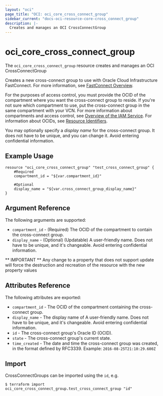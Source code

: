 ```yaml
---
layout: "oci"
page_title: "OCI: oci_core_cross_connect_group"
sidebar_current: "docs-oci-resource-core-cross_connect_group"
description: |-
  Creates and manages an OCI CrossConnectGroup
---
```


# oci_core_cross_connect_group
The `oci_core_cross_connect_group` resource creates and manages an OCI CrossConnectGroup

Creates a new cross-connect group to use with Oracle Cloud Infrastructure
FastConnect. For more information, see
[FastConnect Overview](https://docs.us-phoenix-1.oraclecloud.com/Content/Network/Concepts/fastconnect.htm).

For the purposes of access control, you must provide the OCID of the
compartment where you want the cross-connect group to reside. If you're
not sure which compartment to use, put the cross-connect group in the
same compartment with your VCN. For more information about
compartments and access control, see
[Overview of the IAM Service](https://docs.us-phoenix-1.oraclecloud.com/Content/Identity/Concepts/overview.htm).
For information about OCIDs, see
[Resource Identifiers](https://docs.us-phoenix-1.oraclecloud.com/Content/General/Concepts/identifiers.htm).

You may optionally specify a *display name* for the cross-connect group.
It does not have to be unique, and you can change it. Avoid entering confidential information.


## Example Usage

```hcl
resource "oci_core_cross_connect_group" "test_cross_connect_group" {
	#Required
	compartment_id = "${var.compartment_id}"

	#Optional
	display_name = "${var.cross_connect_group_display_name}"
}
```

## Argument Reference

The following arguments are supported:

* `compartment_id` - (Required) The OCID of the compartment to contain the cross-connect group.
* `display_name` - (Optional) (Updatable) A user-friendly name. Does not have to be unique, and it's changeable. Avoid entering confidential information. 


** IMPORTANT **
Any change to a property that does not support update will force the destruction and recreation of the resource with the new property values

## Attributes Reference

The following attributes are exported:

* `compartment_id` - The OCID of the compartment containing the cross-connect group.
* `display_name` - The display name of A user-friendly name. Does not have to be unique, and it's changeable. Avoid entering confidential information. 
* `id` - The cross-connect group's Oracle ID (OCID).
* `state` - The cross-connect group's current state.
* `time_created` - The date and time the cross-connect group was created, in the format defined by RFC3339.  Example: `2016-08-25T21:10:29.600Z` 

## Import

CrossConnectGroups can be imported using the `id`, e.g.

```
$ terraform import oci_core_cross_connect_group.test_cross_connect_group "id"
```

